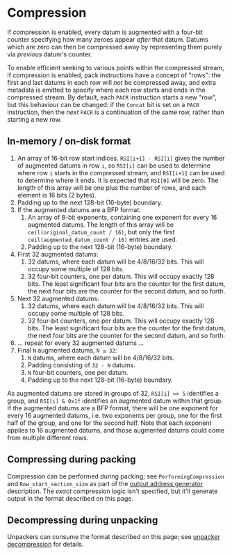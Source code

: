 # Compression

If compression is enabled, every datum is augmented with a four-bit counter specifying how many zeroes appear _after_ that datum. Datums which are zero can then be compressed away by representing them purely via _previous_ datum's counter.

To enable efficient seeking to various points within the compressed stream, if compression is enabled, pack instructions have a concept of "rows": the first and last datums in each row will _not_ be compressed away, and extra metadata is emitted to specify where each row starts and ends in the compressed stream. By default, each `PACR` instruction starts a new "row", but this behaviour can be changed: if the `Concat` bit is set on a `PACR` instruction, then the _next_ `PACR` is a continuation of the same row, rather than starting a new row.

## In-memory / on-disk format

1. An array of 16-bit row start indices. `RSI[i+1] - RSI[i]` gives the number of augmented datums in row `i`, so `RSI[i]` can be used to determine where row `i` starts in the compressed stream, and `RSI[i+1]` can be used to determine where it ends. It is expected that `RSI[0]` will be zero. The length of this array will be one plus the number of rows, and each element is 16 bits (2 bytes).
2. Padding up to the next 128-bit (16-byte) boundary.
3. If the augmented datums are a BFP format:
   1. An array of 8-bit exponents, containing one exponent for every 16 augmented datums. The length of this array will be `ceil(original_datum_count / 16)`, but only the first `ceil(augmented_datum_count / 16)` entries are used.
   2. Padding up to the next 128-bit (16-byte) boundary.
4. First 32 augmented datums:
   1. 32 datums, where each datum will be 4/8/16/32 bits. This will occupy some multiple of 128 bits.
   2. 32 four-bit counters, one per datum. This will occupy exactly 128 bits. The least significant four bits are the counter for the first datum, the next four bits are the counter for the second datum, and so forth.
5. Next 32 augmented datums:
   1. 32 datums, where each datum will be 4/8/16/32 bits. This will occupy some multiple of 128 bits.
   2. 32 four-bit counters, one per datum. This will occupy exactly 128 bits. The least significant four bits are the counter for the first datum, the next four bits are the counter for the second datum, and so forth.
6. ... repeat for every 32 augmented datums ...
7. Final `N` augmented datums, `N ≤ 32`:
   1. `N` datums, where each datum will be 4/8/16/32 bits.
   2. Padding consisting of `32 - N` datums.
   3. `N` four-bit counters, one per datum.
   4. Padding up to the next 128-bit (16-byte) boundary.
  
As augmented datums are stored in groups of 32, `RSI[i] >> 5` identifies a group, and `RSI[i] & 0x1f` identifies an augmented datum within that group. If the augmented datums are a BFP format, there will be one exponent for every 16 augmented datums, i.e. two exponents per group, one for the first half of the group, and one for the second half. Note that each exponent applies to 16 augmented datums, and those augmented datums could come from multiple different rows.

## Compressing during packing

Compression can be performed during packing; see `PerformingCompression` and `Row_start_section_size` as part of the [output address generator](OutputAddressGenerator.md) description. The _exact_ compression logic isn't specified, but it'll generate output in the format described on this page.

## Decompressing during unpacking

Unpackers can consume the format described on this page; see [unpacker decompression](../Unpackers/README.md#decompression) for details.
